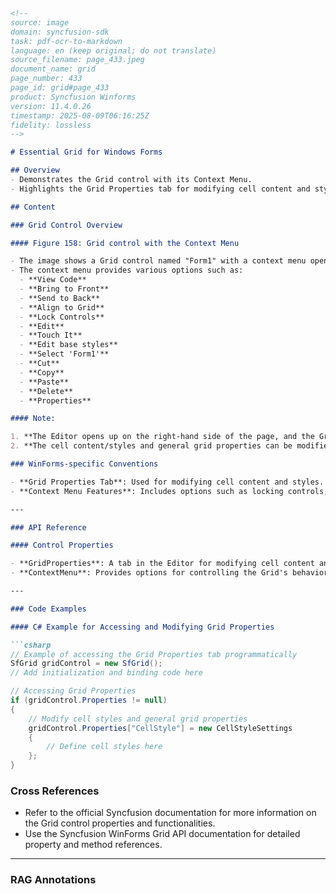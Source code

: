 ```markdown
<!--
source: image
domain: syncfusion-sdk
task: pdf-ocr-to-markdown
language: en (keep original; do not translate)
source_filename: page_433.jpeg
document_name: grid
page_number: 433
page_id: grid#page_433
product: Syncfusion Winforms
version: 11.4.0.26
timestamp: 2025-08-09T06:16:25Z
fidelity: lossless
-->

# Essential Grid for Windows Forms

## Overview
- Demonstrates the Grid control with its Context Menu.
- Highlights the Grid Properties tab for modifying cell content and styles.

## Content

### Grid Control Overview

#### Figure 158: Grid control with the Context Menu

- The image shows a Grid control named "Form1" with a context menu open.
- The context menu provides various options such as:
  - **View Code**
  - **Bring to Front**
  - **Send to Back**
  - **Align to Grid**
  - **Lock Controls**
  - **Edit**
  - **Touch It**
  - **Edit base styles**
  - **Select 'Form1'**
  - **Cut**
  - **Copy**
  - **Paste**
  - **Delete**
  - **Properties**

#### Note:

1. **The Editor opens up on the right-hand side of the page, and the Grid Properties tab is highlighted by default.**
2. **The cell content/styles and general grid properties can be modified under the Grid Properties tab.**

### WinForms-specific Conventions

- **Grid Properties Tab**: Used for modifying cell content and styles.
- **Context Menu Features**: Includes options such as locking controls, editing base styles, and managing the alignment and position of controls.

---

### API Reference

#### Control Properties

- **GridProperties**: A tab in the Editor for modifying cell content and styles.
- **ContextMenu**: Provides options for controlling the Grid's behavior and appearance.

---

### Code Examples

#### C# Example for Accessing and Modifying Grid Properties

```csharp
// Example of accessing the Grid Properties tab programmatically
SfGrid gridControl = new SfGrid();
// Add initialization and binding code here

// Accessing Grid Properties
if (gridControl.Properties != null)
{
    // Modify cell styles and general grid properties
    gridControl.Properties["CellStyle"] = new CellStyleSettings
    {
        // Define cell styles here
    };
}
```

### Cross References

- Refer to the official Syncfusion documentation for more information on the Grid control properties and functionalities.
- Use the Syncfusion WinForms Grid API documentation for detailed property and method references.

---

### RAG Annotations

<!-- tags: [Syncfusion, WinForms, Grid, ControlMenu, Editor, GridProperties, CellStyles] keywords: [Grid, ContextMenu, Form1, Editor, Properties, GridProperties, CellStyles, CellContent] -->
```